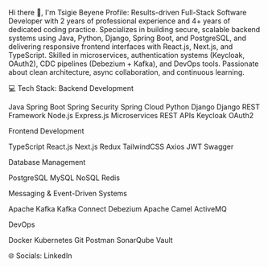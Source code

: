 Hi there 👋, I'm Tsigie Beyene
Profile:
Results-driven Full-Stack Software Developer with 2 years of professional experience and 4+ years of dedicated coding practice. Specializes in building secure, scalable backend systems using Java, Python, Django, Spring Boot, and PostgreSQL, and delivering responsive frontend interfaces with React.js, Next.js, and TypeScript. Skilled in microservices, authentication systems (Keycloak, OAuth2), CDC pipelines (Debezium + Kafka), and DevOps tools. Passionate about clean architecture, async collaboration, and continuous learning.

💻 Tech Stack:
Backend Development

Java Spring Boot Spring Security Spring Cloud Python Django Django REST Framework Node.js Express.js Microservices REST APIs Keycloak OAuth2

Frontend Development

TypeScript React.js Next.js Redux TailwindCSS Axios JWT Swagger

Database Management

PostgreSQL MySQL NoSQL Redis

Messaging & Event-Driven Systems

Apache Kafka Kafka Connect Debezium Apache Camel ActiveMQ

DevOps

Docker Kubernetes Git Postman SonarQube Vault

🌐 Socials:
LinkedIn 
